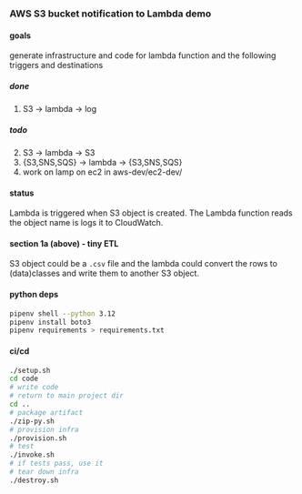 ### AWS S3 bucket notification to Lambda demo

#### goals
generate infrastructure and code for lambda function and the following triggers and destinations

##### done
1. S3 -> lambda -> log 

##### todo
2. S3 -> lambda -> S3
3. {S3,SNS,SQS} -> lambda -> {S3,SNS,SQS}
4. work on lamp on ec2 in aws-dev/ec2-dev/

#### status
Lambda is triggered when S3 object is created. The Lambda function reads the object name is logs it to CloudWatch. 

#### section 1a (above) - tiny ETL
S3 object could be a `.csv` file and the lambda could convert the rows to (data)classes and write them to another S3 object. 

#### python deps
```bash
pipenv shell --python 3.12
pipenv install boto3
pipenv requirements > requirements.txt
```

#### ci/cd
```bash
./setup.sh
cd code
# write code
# return to main project dir
cd ..
# package artifact
./zip-py.sh
# provision infra
./provision.sh
# test
./invoke.sh
# if tests pass, use it 
# tear down infra
./destroy.sh
```
